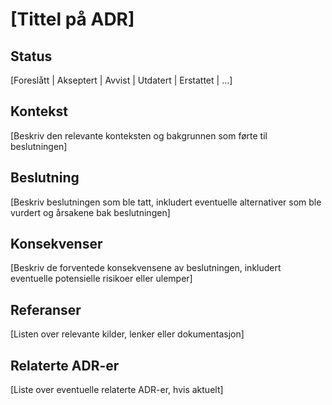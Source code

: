 # [Tittel på ADR]

## Status
[Foreslått | Akseptert | Avvist | Utdatert | Erstattet | ...]

## Kontekst
[Beskriv den relevante konteksten og bakgrunnen som førte til beslutningen]

## Beslutning
[Beskriv beslutningen som ble tatt, inkludert eventuelle alternativer som ble vurdert og årsakene bak beslutningen]

## Konsekvenser
[Beskriv de forventede konsekvensene av beslutningen, inkludert eventuelle potensielle risikoer eller ulemper]

## Referanser
[Listen over relevante kilder, lenker eller dokumentasjon]

## Relaterte ADR-er
[Liste over eventuelle relaterte ADR-er, hvis aktuelt]